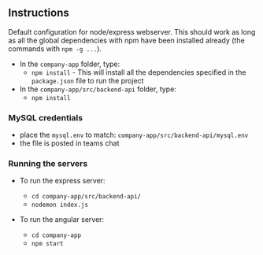## Instructions
Default configuration for node/express webserver. This should work as long as all the global dependencies with npm have
been installed already (the commands with `npm -g ...`).

- In the `company-app` folder, type:
    - `npm install` - This will install all the dependencies specified in the `package.json` file to run the project
- In the `company-app/src/backend-api` folder, type:
    - `npm install`
    
### MySQL credentials
- place the `mysql.env` to match: `company-app/src/backend-api/mysql.env`
- the file is posted in teams chat

### Running the servers
- To run the express server:
    - `cd company-app/src/backend-api/`
    - `nodemon index.js`
    
- To run the angular server:
    - `cd company-app`
    - `npm start`
    
